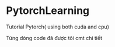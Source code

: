 # PytorchLearning
Tutorial Pytorch( using both cuda and cpu)

Từng dòng code đã được tôi cmt chi tiết 